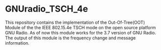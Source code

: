 # GNUradio_TSCH_4e


This repository contains the implementation of the Out-Of-Tree(OOT) Module of the the IEEE 802.15.4e TSCH mode on the open source platform GNU Radio. As of now this module works for the 3.7 version of GNU Radio. The output of this module is the frequency change and message information.
